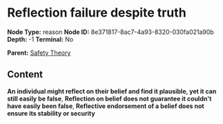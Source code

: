 # Reflection failure despite truth

**Node Type:** reason
**Node ID:** 8e371817-8ac7-4a93-8320-030fa021a90b
**Depth:** -1
**Terminal:** No

**Parent:** [Safety Theory](safety-theory.md)

## Content

**An individual might reflect on their belief and find it plausible, yet it can still easily be false**, **Reflection on belief does not guarantee it couldn't have easily been false**, **Reflective endorsement of a belief does not ensure its stability or security**
